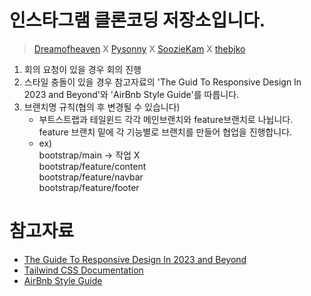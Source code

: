 # 인스타그램 클론코딩 저장소입니다.
> [Dreamofheaven](https://github.com/Dreamofheaven) X [Pysonny](https://github.com/Pysonny) X [SoozieKam](https://github.com/SoozieKam) X [thebjko](https://github.com/thebjko)

1. 회의 요청이 있을 경우 회의 진행
2. 스타일 충돌이 있을 경우 참고자료의 'The Guid To Responsive Design In 2023 and Beyond'와 'AirBnb Style Guide'를 따릅니다.
3. 브랜치명 규칙(협의 후 변경될 수 있습니다)
    - 부트스트랩과 테일윈드 각각 메인브랜치와 feature브랜치로 나뉩니다. feature 브랜치 밑에 각 기능별로 브랜치를 만들어 협업을 진행합니다.
    - ex)  
        bootstrap/main -> 작업 X  
        bootstrap/feature/content  
        bootstrap/feature/navbar  
        bootstrap/feature/footer  

# 참고자료
- [The Guide To Responsive Design In 2023 and Beyond](https://ishadeed.com/article/responsive-design/)
- [Tailwind CSS Documentation](https://tailwindui.com/documentation)
- [AirBnb Style Guide](https://github.com/airbnb/css#oocss-and-bem)
